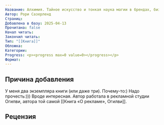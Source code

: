 ```yaml
---
Название: Алхимия. Тайное искусство и тонкая наука магии в брендах, бизнесе и жизни
Автор: Рори Сазерленд
Страниц: 
Добавлена в базу: 2025-04-13
Прочитана: false
Начал читать: 
Закончил читать: 
Тип: "[[Книга]]"
Обложка: 
Категории: 
Progress: <p><progress max=0 value=0></progress></p>
Формат:
---
```

## Причина добавления

У меня два экземпляра книги (или даже три). Почему-то:) Надо прочесть:))) Вроде интересная. Автор работала в рекламной студии Огилви, автора той самой [[Книга «О рекламе», Огилви]].

## Рецензия
